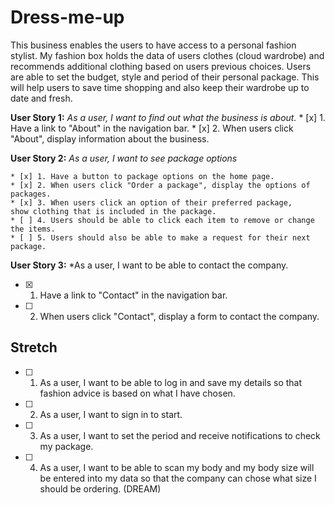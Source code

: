 # Dress-me-up

This business enables the users to have access to a personal fashion stylist. 
My fashion box holds the data of users clothes (cloud wardrobe) and recommends additional clothing based on users previous choices.
Users are able to set the budget, style and period of their personal package.
This will help users to save time shopping and also keep their wardrobe up to date and fresh.

**User Story 1:** *As a user, I want to find out what the business is about.*
    * [x] 1. Have a link to "About" in the navigation bar.
    * [x] 2. When users click "About", display information about the business.

**User Story 2:** *As a user, I want to see package options*

    * [x] 1. Have a button to package options on the home page.
    * [x] 2. When users click "Order a package", display the options of packages.
    * [x] 3. When users click an option of their preferred package, 
    show clothing that is included in the package.
    * [ ] 4. Users should be able to click each item to remove or change the items.
    * [ ] 5. Users should also be able to make a request for their next package.

**User Story 3:** *As a user, I want to be able to contact the company.
  
   * [x] 1. Have a link to "Contact" in the navigation bar.
   * [ ] 2. When users click "Contact", display a form to contact the company.

## Stretch

  * [ ] 1. As a user, I want to be able to log in and save my details so that fashion advice is based on what I have chosen.
  * [ ] 2. As a user, I want to sign in to start.
  * [ ] 3. As a user, I want to set the period and receive notifications to check my package.
  * [ ] 4. As a user, I want to be able to scan my body and my body size will be entered into my data so that the company can chose what size I should be ordering. (DREAM)
